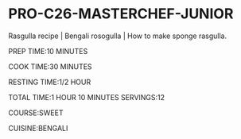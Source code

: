 # PRO-C26-MASTERCHEF-JUNIOR

Rasgulla recipe | Bengali rosogulla | How to make sponge rasgulla.

PREP TIME:10 MINUTES

 COOK TIME:30 MINUTES
 
RESTING TIME:1/2 HOUR

 TOTAL TIME:1 HOUR 10 MINUTES
 SERVINGS:12
 
 COURSE:SWEET
 
 CUISINE:BENGALI
 
